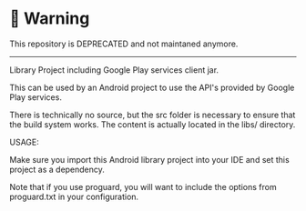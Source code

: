 # :rotating_light: Warning

This repository is DEPRECATED and not maintaned anymore.

---

Library Project including Google Play services client jar.

This can be used by an Android project to use the API's provided
by Google Play services.

There is technically no source, but the src folder is necessary
to ensure that the build system works. The content is actually
located in the libs/ directory.


USAGE:

Make sure you import this Android library project into your IDE
and set this project as a dependency.

Note that if you use proguard, you will want to include the
options from proguard.txt in your configuration.
